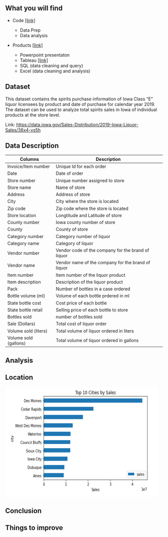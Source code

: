 ## What you will find
- Code [[link]](https://github.com/dyrk01/Kaggle_Projects/tree/master/Iowa%20Alcohol%20Sales/code)
  - Data Prep 
  - Data analysis

- Products [[link]](https://github.com/dyrk01/Kaggle_Projects/tree/master/Iowa%20Alcohol%20Sales/products)
  - Powerpoint presentaton 
  - Tableau [[link]](https://public.tableau.com/app/profile/dedrickyong/viz/IowaAlcoholsales/Story1)
  - SQL (data cleaning and query) 
  - Excel (data cleaning and analysis)

## Dataset
This dataset contains the spirits purchase information of Iowa Class “E” liquor licensees by product and date of purchase for calendar year 2019. The dataset can be used to analyze total spirits sales in Iowa of individual products at the store level.

Link: https://data.iowa.gov/Sales-Distribution/2019-Iowa-Liquor-Sales/38x4-vs5h

## Data Description
Columns | Description
--- | ---
Invoice/Item number | Unique Id for each order
Date | Date of order
Store number | Unique number assigned to store 
Store name | Name of store
Address | Address of store 
City | City where the store is located
Zip code | Zip code where the store is located 
Store location | Longtitude and Latitude of store
County number | Iowa county number of store 
County | County of store
Category number | Category number of liquor
Category name | Category of liquor
Vendor number |  Vendor code of the company for the brand of liquor 
Vendor name | Vendor name of the company for the brand of liquor
Item number | Item number of the liquor product  
Item description | Description of the liquor product  
Pack | Number of bottles in a case ordered 
Bottle volume (ml) | Volume of each bottle prdered in ml 
State bottle cost | Cost price of each bottle
State bottle retail | Selling price of each bottle to store
Bottles sold | number of bottles sold 
Sale (Dollars) | Total cost of liquor order
Volume sold (liters) | Total volume of liquor ordered in liters 
Volume sold (gallons) | Total volume of liquor ordered in gallons 

## Analysis

## Location 

<img width="490" height="350" src="https://github.com/dyrk01/Kaggle_Projects/blob/master/Iowa%20Alcohol%20Sales/image/top_cities_sales.png"/>  

## Conclusion

## Things to improve 


